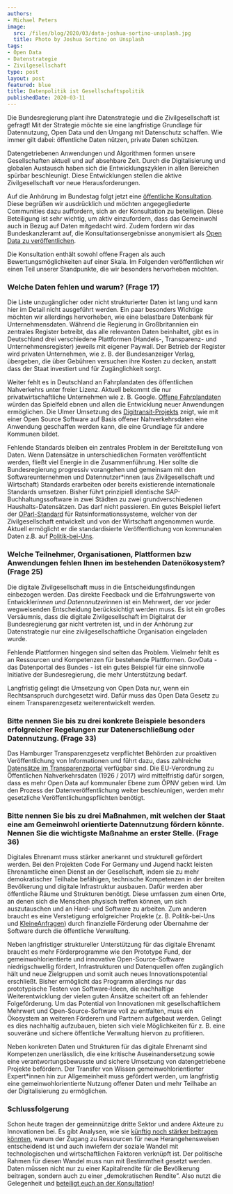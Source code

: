 ```yaml
---
authors:
- Michael Peters
image:
  src: /files/blog/2020/03/data-joshua-sortino-unsplash.jpg
  title: Photo by Joshua Sortino on Unsplash
tags:
- Open Data
- Datenstrategie
- Zivilgesellschaft
type: post
layout: post
featured: blue
title: Datenpolitik ist Gesellschaftspolitik
publishedDate: 2020-03-11
---
```


Die Bundesregierung plant ihre Datenstrategie und die Zivilgesellschaft ist gefragt! Mit der Strategie möchte sie eine langfristige Grundlage für Datennutzung, Open Data und den Umgang mit Datenschutz schaffen. Wie immer gilt dabei: öffentliche Daten nützen, private Daten schützen.

Datengetriebenen Anwendungen und Algorithmen formen unsere Gesellschaften aktuell und auf absehbare Zeit. Durch die Digitalisierung und globalen Austausch haben sich die Entwicklungszyklen in allen Bereichen spürbar beschleunigt. Diese Entwicklungen stellen die aktive Zivilgesellschaft vor neue Herausforderungen.

Auf die Anhörung im Bundestag folgt jetzt eine [öffentliche Konsultation](https://d171.keyingress.de/?i_survey=81__ed010e7dc5f8bb4f9c0b090bf0fe60e7). Diese begrüßen wir ausdrücklich und möchten angegegliederte Communities dazu auffordern, sich an der Konsultation zu beteiligen. Diese Beteiligung ist sehr wichtig, um aktiv einzufordern, dass das Gemeinwohl auch in Bezug auf Daten mitgedacht wird. Zudem fordern wir das Bundeskanzleramt auf, die Konsultationsergebnisse anonymisiert als [Open Data zu veröffentlichen](https://netzpolitik.org/2020/wenn-schon-offen-dann-richtig/#spendenleiste).

Die Konsultation enthält sowohl offene Fragen als auch Bewertungsmöglichkeiten auf einer Skala. Im Folgenden veröffentlichen wir einen Teil unserer Standpunkte, die wir besonders hervorheben möchten.

### Welche Daten fehlen und warum? (Frage 17)

Die Liste unzugänglicher oder nicht strukturierter Daten ist lang und kann hier im Detail nicht ausgeführt werden. Ein paar besonders Wichtige möchten wir allerdings hervorheben, wie eine belastbare Datenbank für Unternehmensdaten. Während die Regierung in Großbritannien ein zentrales Register betreibt, das alle relevanten Daten beinhaltet, gibt es in Deutschland drei verschiedene Plattformen (Handels-, Transparenz- und Unternehmensregister) jeweils mit eigener Paywall. Der Betrieb der Register wird privaten Unternehmen, wie z. B. der Bundesanzeiger Verlag, übergeben, die über Gebühren versuchen ihre Kosten zu decken, anstatt dass der Staat investiert und für Zugänglichkeit sorgt.

Weiter fehlt es in Deutschland an Fahrplandaten des öffentlichen Nahverkehrs unter freier Lizenz. Aktuell bekommt die nur privatwirtschaftliche Unternehmen wie z. B. Google. [Offene Fahrplandaten](https://rettedeinennahverkehr.de/) würden das Spielfeld ebnen und allen die Entwicklung neuer Anwendungen ermöglichen. Die Ulmer Umsetzung des [Digitransit-Projekts](https://digitransit.im.verschwoerhaus.de/) zeigt, wie mit einer Open Source Software auf Basis offener Nahverkehrsdaten eine Anwendung geschaffen werden kann, die eine Grundlage für andere Kommunen bildet.

Fehlende Standards bleiben ein zentrales Problem in der Bereitstellung von Daten. Wenn Datensätze in unterschiedlichen Formaten veröffentlicht werden, fließt viel Energie in die Zusammenführung. Hier sollte die Bundesregierung progressiv vorangehen und gemeinsam mit den Softwareunternehmen und Datennutzer*innen (aus Zivilgesellschaft und Wirtschaft) Standards erarbeiten oder bereits existierende internationale Standards umsetzen. Bisher führt prinzipiell identische SAP-Buchhaltungssoftware in zwei Städten zu zwei grundverschiedenen Haushalts-Datensätzen. Das darf nicht passieren. Ein gutes Beispiel liefert der [OParl-Standard](https://oparl.org/) für Ratsinformationssysteme, welcher von der Zivilgesellschaft entwickelt und von der Wirtschaft angenommen wurde. Aktuell ermöglicht er die standardisierte Veröffentlichung von kommunalen Daten z.B. auf [Politik-bei-Uns](https://politik-bei-uns.de/).

### Welche Teilnehmer, Organisationen, Plattformen bzw Anwendungen fehlen Ihnen im bestehenden Datenökosystem? (Frage 25)

Die digitale Zivilgesellschaft muss in die Entscheidungsfindungen einbezogen werden. Das direkte Feedback und die Erfahrungswerte von Entwickler*innen und Datennnutzer*innen ist ein Mehrwert, der vor jeder wegweisenden Entscheidung berücksichtigt werden muss. Es ist ein großes Versäumnis, dass die digitale Zivilgesellschaft im Digitalrat der Bundesregierung gar nicht vertreten ist, und in der Anhörung zur Datenstrategie nur eine zivilgesellschaftliche Organisation eingeladen wurde.

Fehlende Plattformen hingegen sind selten das Problem. Vielmehr fehlt es an Ressourcen und Kompetenzen für bestehende Plattformen. GovData - das Datenportal des Bundes - ist ein gutes Beispiel für eine sinnvolle Initiative der Bundesregierung, die mehr Unterstützung bedarf.

Langfristig gelingt die Umsetzung von Open Data nur, wenn ein Rechtsanspruch durchgesetzt wird. Dafür muss das Open Data Gesetz zu einem Transparenzgesetz weiterentwickelt werden.

### Bitte nennen Sie bis zu drei konkrete Beispiele besonders erfolgreicher Regelungen zur Datenerschließung oder Datennutzung. (Frage 33)

Das Hamburger Transparenzgesetz verpflichtet Behörden zur proaktiven Veröffentlichung von Informationen und führt dazu, dass zahlreiche [Datensätze im Transparenzportal](http://transparenz.hamburg.de/transparenzportal-hamburg/) verfügbar sind. Die EU-Verordnung zu Öffentlichen Nahverkehrsdaten (1926 / 2017) wird mittelfristig dafür sorgen, dass es mehr Open Data auf kommunaler Ebene zum ÖPNV geben wird. Um den Prozess der Datenveröffentlichung weiter beschleunigen, werden mehr gesetzliche Veröffentlichungspflichten benötigt.

### Bitte nennen Sie bis zu drei Maßnahmen, mit welchen der Staat eine am Gemeinwohl orientierte Datennutzung fördern könnte. Nennen Sie die wichtigste Maßnahme an erster Stelle. (Frage 36)

Digitales Ehrenamt muss stärker anerkannt und strukturell gefördert werden. Bei den Projekten Code For Germany und Jugend hackt leisten Ehrenamtliche einen Dienst an der Gesellschaft, indem sie zu mehr demokratischer Teilhabe befähigen, technische Kompetenzen in der breiten Bevölkerung und digitale Infrastruktur ausbauen. Dafür werden aber öffentliche Räume und Strukturen benötigt. Diese umfassen zum einen Orte, an denen sich die Menschen physisch treffen können, um sich auszutauschen und an Hard- und Software zu arbeiten. Zum anderen braucht es eine Verstetigung erfolgreicher Projekte (z. B. Politik-bei-Uns und [KleineAnfragen](https://kleineanfragen.de/)) durch finanzielle Förderung oder Übernahme der Software durch die öffentliche Verwaltung.

Neben langfristiger struktureller Unterstützung für das digitale Ehrenamt braucht es mehr Förderprogramme wie den Prototype Fund, der gemeinwohlorientierte und innovative  Open-Source-Software niedrigschwellig fördert, Infrastrukturen und Datenquellen offen zugänglich hält und neue Zielgruppen und somit auch neues Innovationspotential erschließt. Bisher ermöglicht das Programm allerdings nur das prototypische Testen von Software-Ideen, die nachhaltige Weiterentwicklung der vielen guten Ansätze scheitert oft an fehlender Folgeförderung. Um das Potential von Innovationen mit gesellschaftlichem Mehrwert und Open-Source-Software voll zu entfalten, muss ein Ökosystem an weiteren Förderern und Partnern aufgebaut werden. Gelingt es dies nachhaltig aufzubauen, bieten sich viele Möglichkeiten für z. B. eine souveräne und sichere öffentliche Verwaltung hiervon zu profitieren.

Neben konkreten Daten und Strukturen für das digitale Ehrenamt sind Kompetenzen unerlässlich, die eine kritische Auseinandersetzung sowie eine verantwortungsbewusste und sichere Umsetzung von datengetriebene Projekte befördern. Der Transfer von Wissen gemeinwohlorientierter Expert*innen hin zur Allgemeinheit muss gefördert werden, um langfristig eine gemeinwohlorientierte Nutzung offener Daten und mehr Teilhabe an der Digitalisierung zu ermöglichen.

### Schlussfolgerung
Schon heute tragen der gemeinnützige dritte Sektor und andere Akteure zu Innovationen bei. Es gibt Analysen, wie sie [künftig noch stärker beitragen könnten](https://www.stiftung-nv.de/sites/default/files/digitale.zivilgesellschaft.fordern.pdf), warum der Zugang zu Ressourcen für neue Herangehensweisen entscheidend ist und auch inwiefern der soziale Wandel mit technologischen und wirtschaftlichen Faktoren verknüpft ist. Der politische Rahmen für diesen Wandel muss nun mit Bestimmtheit gesetzt werden. Daten müssen nicht nur zu einer Kapitalrendite für die Bevölkerung beitragen, sondern auch zu einer „demokratischen Rendite”. Also nutzt die Gelegenheit und [beteiligt euch an der Konsultation](https://d171.keyingress.de/?i_survey=81__ed010e7dc5f8bb4f9c0b090bf0fe60e7)!